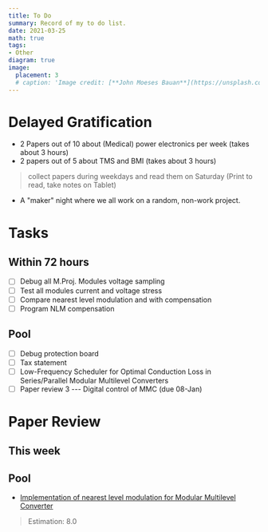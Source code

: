 ```yaml
---
title: To Do
summary: Record of my to do list.
date: 2021-03-25
math: true
tags:
- Other
diagram: true
image:
  placement: 3
  # caption: 'Image credit: [**John Moeses Bauan**](https://unsplash.com/photos/OGZtQF8iC0g)'
---
```


# Delayed Gratification
- 2 Papers out of 10 about (Medical) power electronics per week (takes about 3 hours)
- 2 papers out of 5 about TMS and BMI (takes about 3 hours) <br>
>  collect papers during weekdays and read them on Saturday (Print to read, take notes on Tablet)<br>
- A "maker" night where we all work on a random, non-work project.

# Tasks
## Within 72 hours
- [ ] Debug all M.Proj. Modules voltage sampling
- [ ] Test all modules current and voltage stress
- [ ] Compare nearest level modulation and with compensation
- [ ] Program NLM compensation
## Pool
- [ ] Debug protection board
- [ ] Tax statement
- [ ] Low-Frequency Scheduler for Optimal Conduction Loss in Series/Parallel Modular Multilevel Converters 
- [ ] Paper review 3 --- Digital control of MMC (due 08-Jan)

# Paper Review
## This week


## Pool 
- [Implementation of nearest level modulation for Modular Multilevel Converter](https://ieeexplore-ieee-org.proxy.lib.duke.edu/document/7223079)
> Estimation: 8.0

